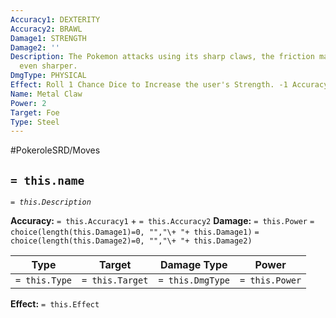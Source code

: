 ```yaml
---
Accuracy1: DEXTERITY
Accuracy2: BRAWL
Damage1: STRENGTH
Damage2: ''
Description: The Pokemon attacks using its sharp claws, the friction may leave them
  even sharper.
DmgType: PHYSICAL
Effect: Roll 1 Chance Dice to Increase the user's Strength. -1 Accuracy.
Name: Metal Claw
Power: 2
Target: Foe
Type: Steel
---
```


#PokeroleSRD/Moves

## `= this.name` 
*`= this.Description`*

**Accuracy:** `= this.Accuracy1` + `= this.Accuracy2`
**Damage:** `= this.Power` `= choice(length(this.Damage1)=0, "","\+ "+ this.Damage1)` `= choice(length(this.Damage2)=0, "","\+ "+ this.Damage2)`

| Type          | Target          | Damage Type          | Power          |
| ------------- | --------------- | ---------------- | -------------- |
| `= this.Type` | `= this.Target` | `= this.DmgType` | `= this.Power` | 

**Effect:** `= this.Effect`